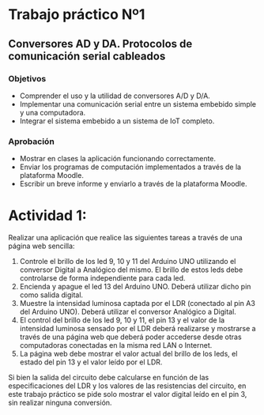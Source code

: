 # Trabajo práctico Nº1
## Conversores AD y DA. Protocolos de comunicación serial cableados
### Objetivos
- Comprender el uso y la utilidad de conversores A/D y D/A.
- Implementar una comunicación serial entre un sistema embebido simple y una computadora.
- Integrar el sistema embebido a un sistema de IoT completo.
### Aprobación
- Mostrar en clases la aplicación funcionando correctamente.
- Enviar los programas de computación implementados a través de la plataforma Moodle.
- Escribir un breve informe y enviarlo a través de la plataforma Moodle.

# Actividad 1:
Realizar una aplicación que realice las siguientes tareas a través de una página web sencilla:
1. Controle el brillo de los led 9, 10 y 11 del Arduino UNO utilizando el conversor Digital a Analógico del mismo. El brillo de estos leds debe controlarse de forma independiente para cada led.
2. Encienda y apague el led 13 del Arduino UNO. Deberá utilizar dicho pin como salida digital.
3. Muestre la intensidad luminosa captada por el LDR (conectado al pin A3 del Arduino UNO). Deberá utilizar el conversor Analógico a Digital.
4. El control del brillo de los led 9, 10 y 11, el pin 13 y el valor de la intensidad luminosa sensado por el LDR deberá realizarse y mostrarse a través de una página web que deberá poder accederse desde otras computadoras conectadas en la misma red LAN o Internet.
5. La página web debe mostrar el valor actual del brillo de los leds, el estado del pin 13 y el valor leído por el LDR.

Si bien la salida del circuito debe calcularse en función de las especificaciones del LDR y los valores de las resistencias del circuito, en este trabajo práctico se pide solo mostrar el valor digital leído en el pin 3, sin realizar ninguna conversión.
